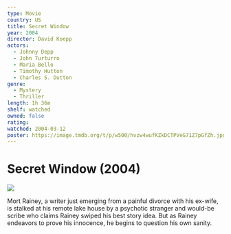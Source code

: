 ```yaml
---
type: Movie
country: US
title: Secret Window
year: 2004
director: David Koepp
actors:
  - Johnny Depp
  - John Turturro
  - Maria Bello
  - Timothy Hutton
  - Charles S. Dutton
genre:
  - Mystery
  - Thriller
length: 1h 36m
shelf: watched
owned: false
rating:
watched: 2004-03-12
poster: https://image.tmdb.org/t/p/w500/hvzw4wufKZkDCTPVeG71Z7pGfZh.jpg
---
```


# Secret Window (2004)

![](https://image.tmdb.org/t/p/w500/hvzw4wufKZkDCTPVeG71Z7pGfZh.jpg)

Mort Rainey, a writer just emerging from a painful divorce with his ex-wife, is stalked at his remote lake house by a psychotic stranger and would-be scribe who claims Rainey swiped his best story idea. But as Rainey endeavors to prove his innocence, he begins to question his own sanity.
